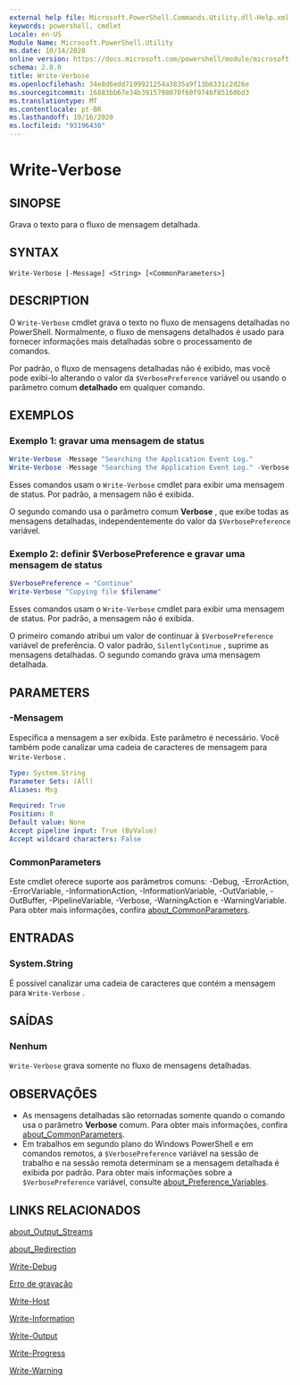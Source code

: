 ```yaml
---
external help file: Microsoft.PowerShell.Commands.Utility.dll-Help.xml
keywords: powershell, cmdlet
Locale: en-US
Module Name: Microsoft.PowerShell.Utility
ms.date: 10/14/2020
online version: https://docs.microsoft.com/powershell/module/microsoft.powershell.utility/write-verbose?view=powershell-7&WT.mc_id=ps-gethelp
schema: 2.0.0
title: Write-Verbose
ms.openlocfilehash: 34e8d6edd7199921254a3835a9f13b6331c2d26e
ms.sourcegitcommit: 16883bb67e34b3915798070f60f974bf85160bd3
ms.translationtype: MT
ms.contentlocale: pt-BR
ms.lasthandoff: 10/16/2020
ms.locfileid: "93196430"
---
```

# Write-Verbose

## SINOPSE
Grava o texto para o fluxo de mensagem detalhada.

## SYNTAX

```
Write-Verbose [-Message] <String> [<CommonParameters>]
```

## DESCRIPTION

O `Write-Verbose` cmdlet grava o texto no fluxo de mensagens detalhadas no PowerShell. Normalmente, o fluxo de mensagens detalhados é usado para fornecer informações mais detalhadas sobre o processamento de comandos.

Por padrão, o fluxo de mensagens detalhadas não é exibido, mas você pode exibi-lo alterando o valor da `$VerbosePreference` variável ou usando o parâmetro comum **detalhado** em qualquer comando.

## EXEMPLOS

### Exemplo 1: gravar uma mensagem de status

```powershell
Write-Verbose -Message "Searching the Application Event Log."
Write-Verbose -Message "Searching the Application Event Log." -Verbose
```

Esses comandos usam o `Write-Verbose` cmdlet para exibir uma mensagem de status. Por padrão, a mensagem não é exibida.

O segundo comando usa o parâmetro comum **Verbose** , que exibe todas as mensagens detalhadas, independentemente do valor da `$VerbosePreference` variável.

### Exemplo 2: definir $VerbosePreference e gravar uma mensagem de status

```powershell
$VerbosePreference = "Continue"
Write-Verbose "Copying file $filename"
```

Esses comandos usam o `Write-Verbose` cmdlet para exibir uma mensagem de status. Por padrão, a mensagem não é exibida.

O primeiro comando atribui um valor de continuar à `$VerbosePreference` variável de preferência. O valor padrão, `SilentlyContinue` , suprime as mensagens detalhadas. O segundo comando grava uma mensagem detalhada.

## PARAMETERS

### -Mensagem

Especifica a mensagem a ser exibida. Este parâmetro é necessário. Você também pode canalizar uma cadeia de caracteres de mensagem para `Write-Verbose` .

```yaml
Type: System.String
Parameter Sets: (All)
Aliases: Msg

Required: True
Position: 0
Default value: None
Accept pipeline input: True (ByValue)
Accept wildcard characters: False
```

### CommonParameters

Este cmdlet oferece suporte aos parâmetros comuns: -Debug, -ErrorAction, -ErrorVariable, -InformationAction, -InformationVariable, -OutVariable, -OutBuffer, -PipelineVariable, -Verbose, -WarningAction e -WarningVariable. Para obter mais informações, confira [about_CommonParameters](../Microsoft.PowerShell.Core/About/about_CommonParameters.md).

## ENTRADAS

### System.String

É possível canalizar uma cadeia de caracteres que contém a mensagem para `Write-Verbose` .

## SAÍDAS

### Nenhum

`Write-Verbose` grava somente no fluxo de mensagens detalhadas.

## OBSERVAÇÕES

- As mensagens detalhadas são retornadas somente quando o comando usa o parâmetro **Verbose** comum. Para obter mais informações, confira [about_CommonParameters](https://go.microsoft.com/fwlink/?LinkID=113216).
- Em trabalhos em segundo plano do Windows PowerShell e em comandos remotos, a `$VerbosePreference` variável na sessão de trabalho e na sessão remota determinam se a mensagem detalhada é exibida por padrão.
  Para obter mais informações sobre a `$VerbosePreference` variável, consulte [about_Preference_Variables](../Microsoft.PowerShell.Core/About/about_Preference_Variables.md).

## LINKS RELACIONADOS

[about_Output_Streams](../Microsoft.PowerShell.Core/About/about_Output_Streams.md)

[about_Redirection](../Microsoft.PowerShell.Core/About/about_Redirection.md)

[Write-Debug](Write-Debug.md)

[Erro de gravação](Write-Error.md)

[Write-Host](Write-Host.md)

[Write-Information](Write-Information.md)

[Write-Output](Write-Output.md)

[Write-Progress](Write-Progress.md)

[Write-Warning](Write-Warning.md)
